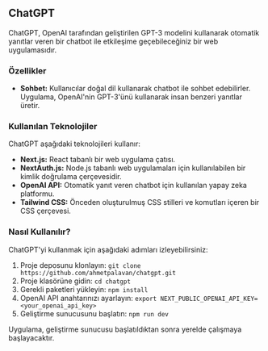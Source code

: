 ## ChatGPT

ChatGPT, OpenAI tarafından geliştirilen GPT-3 modelini kullanarak otomatik yanıtlar veren bir chatbot ile etkileşime geçebileceğiniz bir web uygulamasıdır.

### Özellikler

- **Sohbet:** Kullanıcılar doğal dil kullanarak chatbot ile sohbet edebilirler. Uygulama, OpenAI'nin GPT-3'ünü kullanarak insan benzeri yanıtlar üretir.

### Kullanılan Teknolojiler

ChatGPT aşağıdaki teknolojileri kullanır:

- **Next.js:** React tabanlı bir web uygulama çatısı.
- **NextAuth.js:** Node.js tabanlı web uygulamaları için kullanılabilen bir kimlik doğrulama çerçevesidir.
- **OpenAI API:** Otomatik yanıt veren chatbot için kullanılan yapay zeka platformu.
- **Tailwind CSS:** Önceden oluşturulmuş CSS stilleri ve komutları içeren bir CSS çerçevesi.

### Nasıl Kullanılır?

ChatGPT'yi kullanmak için aşağıdaki adımları izleyebilirsiniz:

1. Proje deposunu klonlayın: `git clone https://github.com/ahmetpalavan/chatgpt.git`
2. Proje klasörüne gidin: `cd chatgpt`
3. Gerekli paketleri yükleyin: `npm install`
4. OpenAI API anahtarınızı ayarlayın: `export NEXT_PUBLIC_OPENAI_API_KEY=<your_openai_api_key>`
5. Geliştirme sunucusunu başlatın: `npm run dev`

Uygulama, geliştirme sunucusu başlatıldıktan sonra yerelde çalışmaya başlayacaktır.
